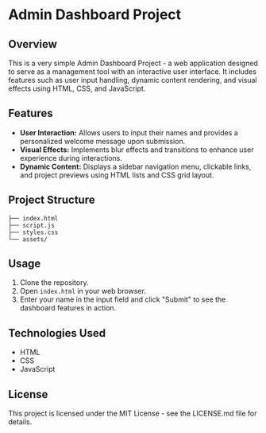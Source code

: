 # Admin Dashboard Project

## Overview
This is a very simple Admin Dashboard Project - a web application designed to serve as a management tool with an interactive user interface. It includes features such as user input handling, dynamic content rendering, and visual effects using HTML, CSS, and JavaScript.

## Features
- **User Interaction:** Allows users to input their names and provides a personalized welcome message upon submission.
- **Visual Effects:** Implements blur effects and transitions to enhance user experience during interactions.
- **Dynamic Content:** Displays a sidebar navigation menu, clickable links, and project previews using HTML lists and CSS grid layout.

## Project Structure

```
├── index.html
├── script.js
├── styles.css
└── assets/
```


## Usage
1. Clone the repository.
2. Open `index.html` in your web browser.
3. Enter your name in the input field and click "Submit" to see the dashboard features in action.

## Technologies Used
- HTML
- CSS
- JavaScript



## License
This project is licensed under the MIT License - see the LICENSE.md file for details.
